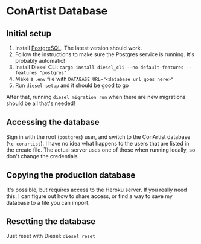 # ConArtist Database

## Initial setup

1.  Install [PostgreSQL](https://www.postgresql.org/download/). The latest version should work.
2.  Follow the instructions to make sure the Postgres service is running. It's probably automatic!
3.  Install Diesel CLI: `cargo install diesel_cli --no-default-features --features "postgres"`
4.  Make a `.env` file with `DATABASE_URL="<database url goes here>"`
5.  Run `diesel setup` and it should be good to go

After that, running `diesel migration run` when there are new migrations should be all that's
needed!

## Accessing the database

Sign in with the root (`postgres`) user, and switch to the ConArtist database (`\c conartist`). I
have no idea what happens to the users that are listed in the create file. The actual server uses
one of those when running locally, so don't change the credentials.

## Copying the production database

It's possible, but requires access to the Heroku server. If you really need this, I can figure out
how to share access, or find a way to save my database to a file you can import.

## Resetting the database

Just reset with Diesel: `diesel reset`
